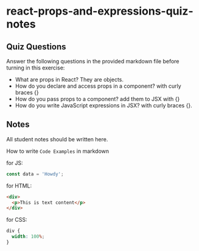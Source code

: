 # react-props-and-expressions-quiz-notes

## Quiz Questions

Answer the following questions in the provided markdown file before turning in this exercise:

- What are props in React?
  They are objects.
- How do you declare and access props in a component?
  with curly braces {}
- How do you pass props to a component?
  add them to JSX with {}
- How do you write JavaScript expressions in JSX?
  with curly braces {}.

## Notes

All student notes should be written here.

How to write `Code Examples` in markdown

for JS:

```javascript
const data = 'Howdy';
```

for HTML:

```html
<div>
  <p>This is text content</p>
</div>
```

for CSS:

```css
div {
  width: 100%;
}
```
